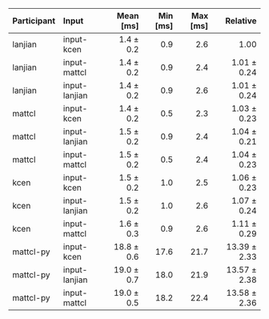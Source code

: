 | Participant | Input | Mean [ms] | Min [ms] | Max [ms] | Relative |
|:---|:---|---:|---:|---:|---:|
| lanjian | input-kcen | 1.4 ± 0.2 | 0.9 | 2.6 | 1.00 |
| lanjian | input-mattcl | 1.4 ± 0.2 | 0.9 | 2.4 | 1.01 ± 0.24 |
| lanjian | input-lanjian | 1.4 ± 0.2 | 0.9 | 2.6 | 1.01 ± 0.24 |
| mattcl | input-kcen | 1.4 ± 0.2 | 0.5 | 2.3 | 1.03 ± 0.23 |
| mattcl | input-lanjian | 1.5 ± 0.2 | 0.9 | 2.4 | 1.04 ± 0.21 |
| mattcl | input-mattcl | 1.5 ± 0.2 | 0.5 | 2.4 | 1.04 ± 0.23 |
| kcen | input-kcen | 1.5 ± 0.2 | 1.0 | 2.5 | 1.06 ± 0.23 |
| kcen | input-lanjian | 1.5 ± 0.2 | 1.0 | 2.6 | 1.07 ± 0.24 |
| kcen | input-mattcl | 1.6 ± 0.3 | 0.9 | 2.6 | 1.11 ± 0.29 |
| mattcl-py | input-kcen | 18.8 ± 0.6 | 17.6 | 21.7 | 13.39 ± 2.33 |
| mattcl-py | input-lanjian | 19.0 ± 0.7 | 18.0 | 21.9 | 13.57 ± 2.38 |
| mattcl-py | input-mattcl | 19.0 ± 0.5 | 18.2 | 22.4 | 13.58 ± 2.36 |
